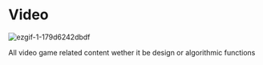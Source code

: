 # Video
![ezgif-1-179d6242dbdf](https://user-images.githubusercontent.com/36040531/60666604-6830e180-9e35-11e9-9ad0-9c00680671d0.gif)

All video game related content wether it be design or algorithmic functions
